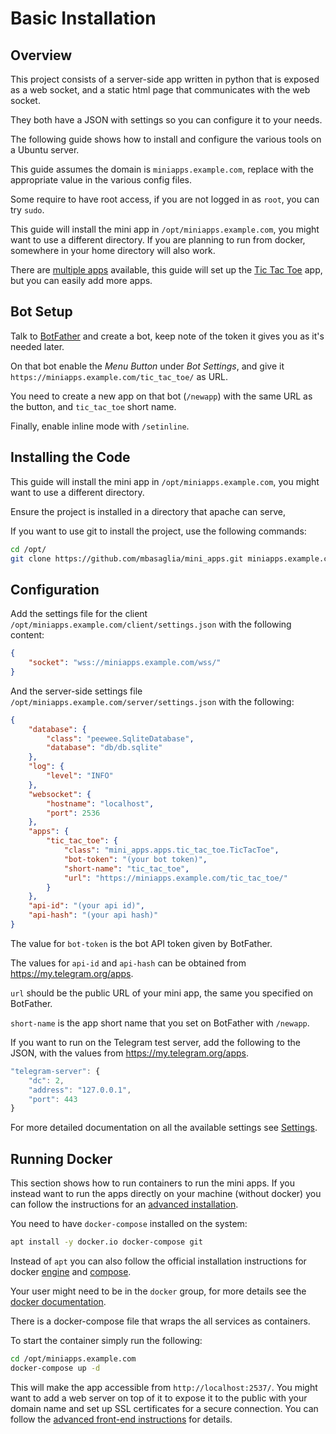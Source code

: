 Basic Installation
==================

## Overview

This project consists of a server-side app written in python that is exposed
as a web socket, and a static html page that communicates with the web socket.

They both have a JSON with settings so you can configure it to your needs.

The following guide shows how to install and configure the various tools
on a Ubuntu server.

This guide assumes the domain is `miniapps.example.com`, replace with the
appropriate value in the various config files.

Some require to have root access, if you are not logged in as `root`, you can try `sudo`.


This guide will install the mini app in `/opt/miniapps.example.com`, you might want to use a different directory.
If you are planning to run from docker, somewhere in your home directory will also work.


There are [multiple apps](../apps/index.md) available, this guide will set up
the [Tic Tac Toe](../apps/tic_tac_toe.md) app, but you can easily add more apps.


## Bot Setup

Talk to [BotFather](https://t.me/BotFather) and create a bot, keep note of the token it gives you as it's needed later.

On that bot enable the _Menu Button_ under _Bot Settings_, and give it `https://miniapps.example.com/tic_tac_toe/` as URL.

You need to create a new app on that bot (`/newapp`) with the same URL as the button, and `tic_tac_toe` short name.

Finally, enable inline mode with `/setinline`.


## Installing the Code

This guide will install the mini app in `/opt/miniapps.example.com`,
you might want to use a different directory.


Ensure the project is installed in a directory that apache can serve,

If you want to use git to install the project, use the following commands:
```bash
cd /opt/
git clone https://github.com/mbasaglia/mini_apps.git miniapps.example.com
```


## Configuration

Add the settings file for the client `/opt/miniapps.example.com/client/settings.json`
with the following content:

```json
{
    "socket": "wss://miniapps.example.com/wss/"
}
```

And the server-side settings file `/opt/miniapps.example.com/server/settings.json`
with the following:

```json
{
    "database": {
        "class": "peewee.SqliteDatabase",
        "database": "db/db.sqlite"
    },
    "log": {
        "level": "INFO"
    },
    "websocket": {
        "hostname": "localhost",
        "port": 2536
    },
    "apps": {
        "tic_tac_toe": {
            "class": "mini_apps.apps.tic_tac_toe.TicTacToe",
            "bot-token": "(your bot token)",
            "short-name": "tic_tac_toe",
            "url": "https://miniapps.example.com/tic_tac_toe/"
        }
    },
    "api-id": "(your api id)",
    "api-hash": "(your api hash)"
}
```
The value for `bot-token` is the bot API token given by BotFather.

The values for `api-id` and `api-hash` can be obtained from <https://my.telegram.org/apps>.

`url` should be the public URL of your mini app, the same you specified on BotFather.

`short-name` is the app short name that you set on BotFather with `/newapp`.

If you want to run on the Telegram test server, add the following to the JSON,
with the values from <https://my.telegram.org/apps>.

```js
"telegram-server": {
    "dc": 2,
    "address": "127.0.0.1",
    "port": 443
}
```

For more detailed documentation on all the available settings see [Settings](./settings.md).


## Running Docker

This section shows how to run containers to run the mini apps.
If you instead want to run the apps directly on your machine (without docker)
you can follow the instructions for an [advanced installation](./advanced.md).


You need to have `docker-compose` installed on the system:

```bash
apt install -y docker.io docker-compose git
```

Instead of `apt` you can also follow the official installation instructions for docker
[engine](https://docs.docker.com/engine/install/) and [compose](https://docs.docker.com/compose/install/).

Your user might need to be in the `docker` group, for more details see the
[docker documentation](https://docs.docker.com/engine/install/linux-postinstall/).

There is a docker-compose file that wraps the all services as containers.

To start the container simply run the following:

```bash
cd /opt/miniapps.example.com
docker-compose up -d
```

This will make the app accessible from `http://localhost:2537/`. You might want to add a web server on top of it
to expose it to the public with your domain name and set up SSL certificates for a secure connection.
You can follow the [advanced front-end instructions](./advanced.md#front-end-apache) for details.
